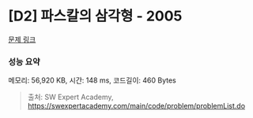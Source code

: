# [D2] 파스칼의 삼각형 - 2005 

[문제 링크](https://swexpertacademy.com/main/code/problem/problemDetail.do?contestProbId=AV5P0-h6Ak4DFAUq) 

### 성능 요약

메모리: 56,920 KB, 시간: 148 ms, 코드길이: 460 Bytes



> 출처: SW Expert Academy, https://swexpertacademy.com/main/code/problem/problemList.do